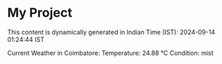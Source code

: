 # My Project

This content is dynamically generated in Indian Time (IST): 2024-09-14 01:24:44 IST


Current Weather in Coimbatore:
Temperature: 24.88 °C
Condition: mist
